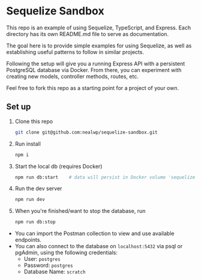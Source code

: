 # Sequelize Sandbox

This repo is an example of using Sequelize, TypeScript, and Express. Each directory has its own README.md file to serve as documentation.

The goal here is to provide simple examples for using Sequelize, as well as establishing useful patterns to follow in similar projects.

Following the setup will give you a running Express API with a persistent PostgreSQL database via Docker. From there, you can experiment with creating new models, controller methods, routes, etc. 

Feel free to fork this repo as a starting point for a project of your own. 

## Set up

1. Clone this repo
    ```bash
    git clone git@github.com:nealwp/sequelize-sandbox.git
    ```

1. Run install
    ```bash
    npm i
    ```

1. Start the local db (requires Docker)
    ```bash
    npm run db:start    # data will persist in Docker volume 'sequelize-pgdata'
    ```

1. Run the dev server
    ```bash
    npm run dev
    ```

1. When you're finished/want to stop the database, run
    ```bash
    npm run db:stop
    ```

- You can import the Postman collection to view and use available endpoints.
- You can also connect to the database on `localhost:5432` via psql or pgAdmin, using the following credentials:
    - User: `postgres`
    - Password: `postgres`
    - Database Name: `scratch`